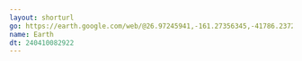 ```yaml
---
layout: shorturl
go: https://earth.google.com/web/@26.97245941,-161.27356345,-41786.2372204a,22293537.5980711d,35y,0h,0t,0r/
name: Earth
dt: 240410082922
---
```

